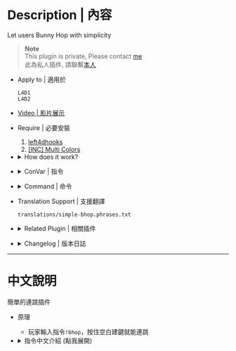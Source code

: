 # Description | 內容
Let users Bunny Hop with simplicity 

> __Note__ <br/>
This plugin is private, Please contact [me](https://github.com/fbef0102/Game-Private_Plugin#私人插件列表-private-plugins-list)<br/>
此為私人插件, 請聯繫[本人](https://github.com/fbef0102/Game-Private_Plugin#私人插件列表-private-plugins-list)

* Apply to | 適用於
	```
	L4D1
	L4D2
	```

* [Video | 影片展示](https://youtu.be/lQUETO65gLk)

* Require | 必要安裝
	1. [left4dhooks](https://forums.alliedmods.net/showthread.php?t=321696)
	2. [[INC] Multi Colors](https://github.com/fbef0102/L4D1_2-Plugins/releases/tag/Multi-Colors)

* <details><summary>How does it work?</summary>

	* Type ```!bhop``` -> Hold Space Key -> Jump -> Have Fun
</details>

* <details><summary>ConVar | 指令</summary>

	* cfg/sourcemod/simple-bhop.cfg
		```php
		// Enable Simple Bunny Hop
		sm_bhop_enabled "1"

		// Disable fall damage for bhoppers
		sm_bhop_falldamage "1"

		// Enable information notification
		sm_bhop_inform "1"

		// Allow Survivors to bhop while plugin is enabled
		sm_bhop_allow_survivor "1"

		// Players with these flags have access to use command to bhop. (Empty = Everyone, -1: Nobody)
		sm_bhop_access_flag ""

		// (L4D2) Which infected class can be allowed to bhop while plugin is enabled? 1=Smoker, 2=Boomer, 4=Hunter, 8=Spitter, 16=Jockey, 32=Charger, 64=Tank (0=None, 127=All)
		sm_bhop_allow_infected_flag "127"

		// (L4D1) Which infected class can be allowed to bhop while plugin is enabled? 1=Smoker, 2=Boomer, 4=Hunter, 8=Tank (0=None, 15=All)
		sm_bhop_allow_infected_flag "15"
		```
</details>

* <details><summary>Command | 命令</summary>

	* **Enable/Disable Bunny Hopping for client**
		```php
		sm_bhop
		```
</details>

* Translation Support | 支援翻譯
	```
	translations/simple-bhop.phrases.txt
	```

* <details><summary>Related Plugin | 相關插件</summary>

	1. [l4d_rejump](https://github.com/fbef0102/Game-Private_Plugin/tree/main/l4d_rejump): Allows multi-jumping on air.
		> 超級瑪利歐，空中使用月步，多次連跳
</details>

* <details><summary>Changelog | 版本日誌</summary>

	* v1.6 (2025-5-9)
		* Fixed survivor can bhop while idle or replace a bot

	* v1.5 (2024-9-21)
		* Fixed client can bhop while pinned by infected or incapacitated

	* v1.4 (2023-8-15)
		* Players don't have to type !bhop every new map

	* v1.3 (2023-1-16)
		* Fixed lag when first jump

	* v1.2
		* Remake Code
		* Add more cvars

    * v1.0
	    * [By ReFlexPoison](https://forums.alliedmods.net/showthread.php?t=209853)
</details>

- - - -
# 中文說明
簡單的連跳插件

* 原理
	* 玩家輸入指令```!bhop```，按住空白建鍵就能連跳

* <details><summary>指令中文介紹 (點我展開)</summary>

    * cfg/sourcemod/simple-bhop.cfg
		```php
		// 1=啟動插件, 0=關閉插件
		sm_bhop_enabled "1"

		// 為1時，連跳過程落地不受傷
		sm_bhop_falldamage "1"

		// 為1時，聊天框顯示連跳步驟
		sm_bhop_inform "1"

		// 為1時，倖存者可以連跳
		sm_bhop_allow_survivor "1"

		// 擁有這些權限的玩家，輸入指令才能連跳 (留白 = 任何人都能, -1: 無人)
		sm_bhop_access_flag ""

		// (L4D2) 哪些特感可以連跳? 1=Smoker, 2=Boomer, 4=Hunter, 8=Spitter, 16=Jockey, 32=Charger, 64=Tank (0=無, 127=全部)
		sm_bhop_allow_infected_flag "127"

		// (L4D1) 哪些特感可以連跳? 1=Smoker, 2=Boomer, 4=Hunter, 8=Tank (0=無, 127=全部)
		sm_bhop_allow_infected_flag "15"
		```
</details>
